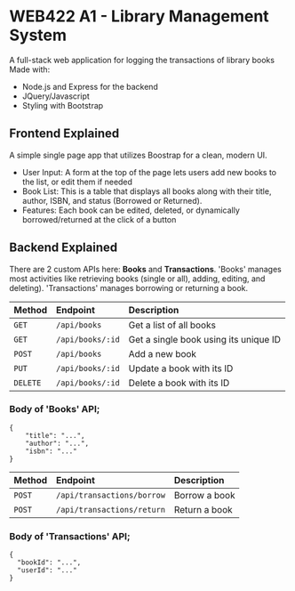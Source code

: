 # WEB422 A1 - Library Management System
A full-stack web application for logging the transactions of library books
Made with:
- Node.js and Express for the backend
- JQuery/Javascript
- Styling with Bootstrap

## Frontend Explained
A simple single page app that utilizes Boostrap for a clean, modern UI.
- User Input: A form at the top of the page lets users add new books to the list, or edit them if needed
- Book List: This is a table that displays all books along with their title, author, ISBN, and status (Borrowed or Returned).
- Features: Each book can be edited, deleted, or dynamically borrowed/returned at the click of a button

## Backend Explained
There are 2 custom APIs here: **Books** and **Transactions**. 'Books' manages most activities like retrieving books (single or all), adding, editing, and deleting). 'Transactions' manages borrowing or returning a book.

| Method | Endpoint | Description |
| :--- | :--- | :--- |
| `GET` | `/api/books` | Get a list of all books |
| `GET` | `/api/books/:id` | Get a single book using its unique ID |
| `POST`| `/api/books` | Add a new book |
| `PUT` | `/api/books/:id` | Update a book with its ID |
| `DELETE`| `/api/books/:id` | Delete a book with its ID |

### Body of 'Books' API;
```
{ 
    "title": "...", 
    "author": "...", 
    "isbn": "..." 
}
```

| Method | Endpoint | Description |
| :--- | :--- | :--- |
| `POST`| `/api/transactions/borrow` | Borrow a book |
| `POST`| `/api/transactions/return` | Return a book |

### Body of 'Transactions' API;
```
{
  "bookId": "...",
  "userId": "..."
}
```

